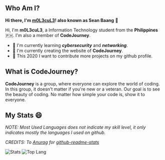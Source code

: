 ## Who Am I?
__Hi there, I'm [m0L3cuL3](https://github.com/m0L3cuL3)! also known as Sean Baang__ :wave:

Hi, I'm **m0L3cuL3**, a Information Technology student from the **Philippines** :philippines:.
I'm also a member of **CodeJourney**.

+ :dart: I'm currently learning **_cybersecurity_** and **_networking_**.
+ :dart: I'm currently creating the website of **__CodeJourney__**.
+ :jigsaw: This 2020 I want to contribute more projects on my github profile.

## What is CodeJourney?
**__CodeJourney__** is a group, where everyone can explore the world of coding.
In this group, it doesn't matter if you're new or a veteran.
Our goal is to see the beauty of coding. No matter how simple your code is, show it to everyone.

## My Stats :smile:

*NOTE: Most Used Languages does not indicate my skill level, it only indicates mostly the languages I used on github.*

*CREDITS: To [Anurag](https://github.com/anuraghazra) for [github-readme-stats](https://github.com/anuraghazra/github-readme-stats)*

![Stats](https://github-readme-stats.vercel.app/api?username=m0L3cuL3&show_icons=true&theme=tokyonight)
![Top Lang](https://github-readme-stats.vercel.app/api/top-langs/?username=m0L3cuL3&theme=tokyonight)


